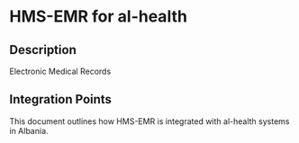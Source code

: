 # HMS-EMR for al-health

## Description

Electronic Medical Records

## Integration Points

This document outlines how HMS-EMR is integrated with al-health systems in Albania.
